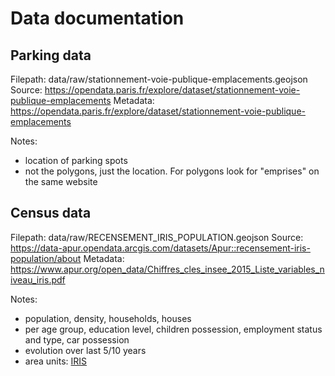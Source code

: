 # Data documentation

## Parking data

Filepath: data/raw/stationnement-voie-publique-emplacements.geojson
Source: https://opendata.paris.fr/explore/dataset/stationnement-voie-publique-emplacements
Metadata: https://opendata.paris.fr/explore/dataset/stationnement-voie-publique-emplacements

Notes:
- location of parking spots
- not the polygons, just the location. For polygons look for "emprises" on the same website

## Census data

Filepath: data/raw/RECENSEMENT_IRIS_POPULATION.geojson
Source: https://data-apur.opendata.arcgis.com/datasets/Apur::recensement-iris-population/about
Metadata: https://www.apur.org/open_data/Chiffres_cles_insee_2015_Liste_variables_niveau_iris.pdf

Notes:
- population, density, households, houses
- per age group, education level, children possession, employment status and type, car possession
- evolution over last 5/10 years
- area units: [IRIS](https://www.insee.fr/en/metadonnees/definition/c1523)
